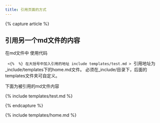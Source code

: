 ```yaml
---
title: 引用页面的方式
---
```


{% capture article %}

## 引用另一个md文件的内容
在md文件中 使用代码

   `<{%  %} 在大括号中加入引用的地址 include templates/test.md >` 
引用地址为_include/templates下的home.md文件。
必须在_include/目录下，后面的templates文件夹可自定义。

下面为被引用的md文件内容


 
{% include templates/test.md %}

{% endcapture %}

{% include templates/home.md %}
